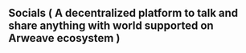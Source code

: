 ## Socials ( A decentralized platform to talk and share anything with world supported on Arweave ecosystem ) 